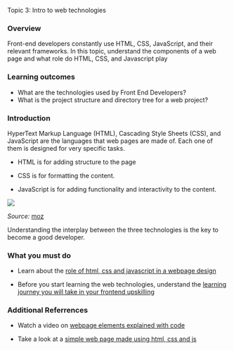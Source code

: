 Topic 3:
Intro to web technologies

### Overview

 Front-end developers constantly use HTML, CSS, JavaScript, and their relevant frameworks.  In this topic, understand the components of a web page and what role do HTML, CSS, and Javascript play



### Learning outcomes

- What are the technologies used by Front End Developers?
- What is the project structure and directory tree for a web project?

### Introduction


HyperText Markup Language (HTML), Cascading Style Sheets (CSS), and JavaScript are the languages that web pages are made of. 
Each one of them is designed for very specific tasks. 

- HTML is for adding structure to the page

- CSS is for formatting the content.

- JavaScript is for adding functionality and interactivity to the content.

![](https://github.com/greyatom-school/the-minerva-project/raw/master/FEWD/sprint_0/1.%20Foundations%20of%20Web%20Dev/images/htmlcssjs.gif)

*Source:* [moz](https://moz.com/blog/javascript-seo)

Understanding the interplay between the three technologies is the key to become a good developer.


### What you must do

- Learn about the [role of html, css and javascript in a webpage design](https://blog.hubspot.com/marketing/web-design-html-css-javascript)

- Before you start learning the web technologies, understand the [learning journey you will take in your frontend upskilling](https://www.thinkful.com/blog/why-learning-to-code-is-so-damn-hard/)


### Additional Referrences


- Watch a video on [webpage elements explained with code](https://www.youtube.com/watch?v=xmhnNUotIaE)

- Take a look at a [simple web page made using html, css and js](https://codepen.io/rcyou/pen/QEObEk/)